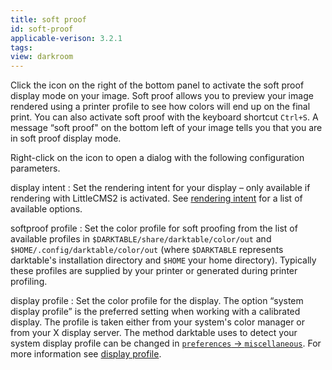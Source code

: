 ```yaml
---
title: soft proof
id: soft-proof
applicable-verison: 3.2.1
tags: 
view: darkroom
---
```


Click the icon on the right of the bottom panel to activate the soft proof display mode on your image. Soft proof allows you to preview your image rendered using a printer profile to see how colors will end up on the final print. You can also activate soft proof with the keyboard shortcut `Ctrl+S`. A message “soft proof" on the bottom left of your image tells you that you are in soft proof display mode.

Right-click on the icon to open a dialog with the following configuration parameters. 	

display intent
: Set the rendering intent for your display – only available if rendering with LittleCMS2 is activated. See [rendering intent](../../../special-topics/color-management/rendering-intent.md) for a list of available options.

softproof profile
: Set the color profile for soft proofing from the list of available profiles in `$DARKTABLE/share/darktable/color/out` and `$HOME/.config/darktable/color/out` (where `$DARKTABLE` represents darktable's installation directory and `$HOME` your home directory). Typically these profiles are supplied by your printer or generated during printer profiling.

display profile
: Set the color profile for the display. The option “system display profile” is the preferred setting when working with a calibrated display. The profile is taken either from your system's color manager or from your X display server. The method darktable uses to detect your system display profile can be changed in [`preferences` -> `miscellaneous`](../../../preferences-settings/miscellaneous.md). For more information see [display profile](../../../special-topics/color-management/display-profile.md).
